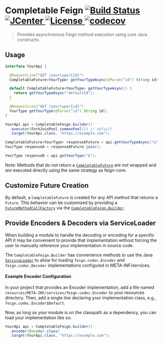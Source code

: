 # Completable Feign [![Build Status](https://travis-ci.org/client-side/completable-feign.svg?branch=master)](https://travis-ci.org/client-side/completable-feign) [![JCenter](https://api.bintray.com/packages/client-side/clients/completable-feign/images/download.svg) ](https://bintray.com/client-side/clients/completable-feign/_latestVersion) [![License](http://img.shields.io/badge/license-Apache--2-blue.svg?style=flat) ](http://www.apache.org/licenses/LICENSE-2.0) [![codecov](https://codecov.io/gh/client-side/completable-feign/branch/master/graph/badge.svg)](https://codecov.io/gh/client-side/completable-feign)

>Provides asynchronous Feign method execution using core Java constructs.

## Usage

```java
interface YourApi {

  @RequestLine("GET /yourtype/{id}")
  CompletableFuture<YourType> getYourTypeAsync(@Param("id") String id);

  default CompletableFuture<YourType> getYourTypeAsync() {
    return getYourTypeAsync("defaultId");
  }

  @RequestLine("GET /yourtype/{id}")
  YourType getYourType(@Param("id") String id);
}

YourApi api = CompletableFeign.builder()
  .executor(ForkJoinPool.commonPool()) // default
  .target(YourApi.class, "https://example.com");

CompletableFuture<YourType> responseAFuture = api.getYourTypeAsync("a");
YourType responseA = responseAFuture.join();

YourType responseB = api.getYourType("b");
```

Note: Methods that do *not* return a [`CompletableFuture`]() are *not* wrapped and *are* executed directly using the same strategy as feign-core.

## Customize Future Creation

By default, a `CompletableFuture` is created for any API method that returns a `Future`.  This behavior can be customized by providing a [`FutureMethodCallFactory`](src/engineering.clientside.completable_feign/java/engineering/clientside/feign/completable/FutureMethodCallFactory.java#L12) via the [`CompletableFeign.Builder`](src/engineering.clientside.completable_feign/java/engineering/clientside/feign/completable/CompletableFeign.java#L31).

## Provide Encoders & Decoders via ServiceLoader

When building a module to handle the decoding or encoding for a specific API it may be convenient to provide that implementation without forcing the user to manually reference your implementation in source code.  

The `CompletableFeign.Builder` has convenience methods to use the Java [`ServiceLoader`](https://docs.oracle.com/javase/tutorial/ext/basics/spi.html#the-serviceloader-class) to allow for loading `feign.codec.Encoder` and `feign.codec.Decoder` implementations configured in META-INF/services.

#### Example Encoder Configuration

In your project that provides an Encoder implementation, add a file named `resources/META-INF/services/feign.codec.Encoder` to your resources directory.  Then, add a single line declaring your implementation class, e.g., `feign.codec.Encoder$Default`.

Now, as long as your module is on the classpath as a dependency, you can load your implementation like so:
```java
YourApi api = CompletableFeign.builder()
  .encoder(Encoder.class)
  .target(YourApi.class, "https://example.com");
```
